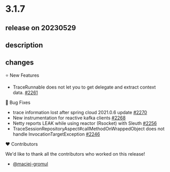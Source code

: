 # 3.1.7

## release on 20230529

## description

## changes

⭐ New Features

* TraceRunnable does not let you to get delegate and extract context data. <a href="https://github.com/spring-cloud/spring-cloud-sleuth/issues/2261" data-hovercard-type="issue" data-hovercard-url="/spring-cloud/spring-cloud-sleuth/issues/2261/hovercard">#2261</a>

🐞 Bug Fixes

* trace information lost after spring cloud 2021.0.6 update <a href="https://github.com/spring-cloud/spring-cloud-sleuth/issues/2270" data-hovercard-type="issue" data-hovercard-url="/spring-cloud/spring-cloud-sleuth/issues/2270/hovercard">#2270</a>
* New instrumentation for reactive kafka clients <a href="https://github.com/spring-cloud/spring-cloud-sleuth/pull/2268" data-hovercard-type="pull_request" data-hovercard-url="/spring-cloud/spring-cloud-sleuth/pull/2268/hovercard">#2268</a>
* Netty reports LEAK while using reactor (Rsocket) with Sleuth <a href="https://github.com/spring-cloud/spring-cloud-sleuth/issues/2256" data-hovercard-type="issue" data-hovercard-url="/spring-cloud/spring-cloud-sleuth/issues/2256/hovercard">#2256</a>
* TraceSessionRepositoryAspect#callMethodOnWrappedObject does not handle InvocationTargetException <a href="https://github.com/spring-cloud/spring-cloud-sleuth/issues/2246" data-hovercard-type="issue" data-hovercard-url="/spring-cloud/spring-cloud-sleuth/issues/2246/hovercard">#2246</a>

❤️ Contributors

We'd like to thank all the contributors who worked on this release!

* <a href="https://github.com/maciej-gromul">@maciej-gromul</a>

